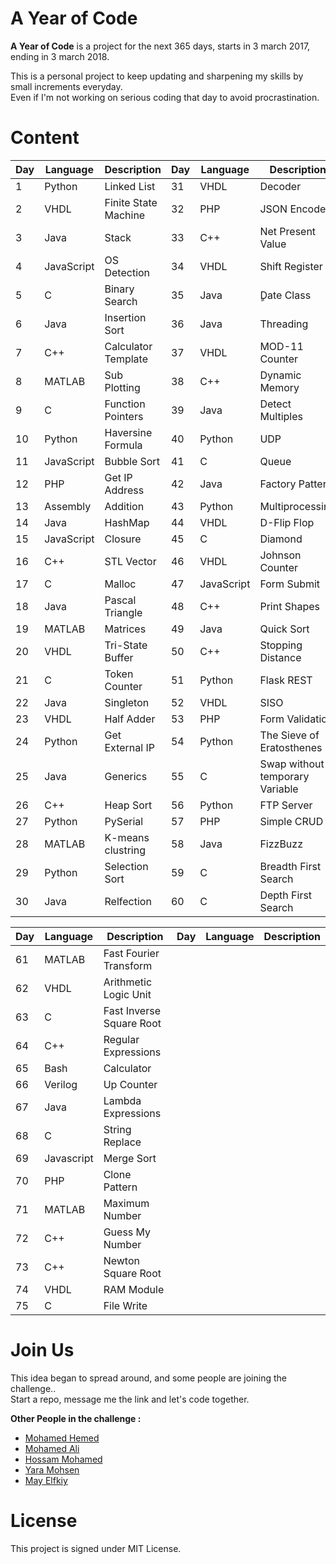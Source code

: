 # A Year of Code

**A Year of Code** is a project for the next 365 days, starts in 3 march 2017, ending in 3 march 2018.

This is a personal project to keep updating and sharpening my skills by small increments everyday. <br/>
Even if I'm not working on serious coding that day to avoid procrastination.

# Content


| Day | Language | Description | Day | Language | Description |
| --- | --- | --- | --- | --- | --- |
| 1 | Python | Linked List |  31 | VHDL | Decoder |
| 2 | VHDL | Finite State Machine  |  32 | PHP | JSON Encode |
| 3 | Java | Stack | 33 | C++ | Net Present Value|
| 4 | JavaScript | OS Detection | 34 | VHDL | Shift Register |
| 5 | C | Binary Search | 35 | Java | ٍDate Class |
| 6 | Java | Insertion Sort | 36 | Java | Threading |
| 7 | C++ | Calculator Template | 37 | VHDL | MOD-11 Counter |
| 8 | MATLAB |  Sub Plotting | 38 | C++ | Dynamic Memory |
| 9 | C | Function Pointers | 39 | Java | Detect Multiples |
| 10 | Python | Haversine Formula | 40 | Python | UDP |
| 11 | JavaScript | Bubble Sort | 41 | C | Queue |
| 12 | PHP | Get IP Address | 42 | Java | Factory Pattern |
| 13 | Assembly | Addition | 43 | Python | Multiprocessing |
| 14 | Java | HashMap | 44 | VHDL | D-Flip Flop |
| 15 | JavaScript | Closure | 45 | C | Diamond |
| 16 | C++ | STL Vector | 46 | VHDL | Johnson Counter |
| 17 | C | Malloc | 47 | JavaScript | Form Submit |
| 18 | Java | Pascal Triangle | 48 | C++ | Print Shapes |
| 19 | MATLAB | Matrices | 49 | Java | Quick Sort |
| 20 | VHDL | Tri-State Buffer  | 50 | C++ | Stopping Distance |
| 21 | C | Token Counter  | 51 | Python | Flask REST |
| 22 | Java | Singleton  | 52 | VHDL | SISO |
| 23 | VHDL | Half Adder  | 53 | PHP | Form Validation |
| 24 | Python | Get External IP  | 54 | Python | The Sieve of Eratosthenes |
| 25 | Java | Generics | 55 | C | Swap without temporary Variable |
| 26 | C++ | Heap Sort| 56 | Python | FTP Server |
| 27 | Python | PySerial | 57 | PHP | Simple CRUD |
| 28 | MATLAB | K-means clustring | 58 | Java | FizzBuzz |
| 29 | Python | Selection Sort | 59 | C | Breadth First Search |
| 30 | Java | Relfection | 60 | C | Depth First Search |

| Day | Language | Description | Day | Language | Description |
| --- | --- | --- | --- | --- | --- |  
| 61 | MATLAB | Fast Fourier Transform | 
| 62 | VHDL | Arithmetic Logic Unit | 
| 63 | C | Fast Inverse Square Root | 
| 64 | C++ | Regular Expressions | 
| 65 | Bash | Calculator | 
| 66 | Verilog | Up Counter | 
| 67 | Java | Lambda Expressions | 
| 68 | C | String Replace | 
| 69 | Javascript | Merge Sort | 
| 70 | PHP | Clone Pattern | 
| 71 | MATLAB | Maximum Number | 
| 72 | C++ | Guess My Number | 
| 73 | C++ | Newton Square Root | 
| 74 | VHDL | RAM Module | 
| 75 | C | File Write | 


# Join Us 

This idea began to spread around, and some people are joining the challenge..<br/>
Start a repo, message me the link and let's code together.


**Other People in the challenge :**

- [Mohamed Hemed](https://github.com/mohammedhemed33/Year-Of-Code-)
- [Mohamed Ali](https://github.com/muhammad008/my_year_of_code)
- [Hossam Mohamed](https://github.com/hossammohammed72/My-Year-Of-Code)
- [Yara Mohsen](https://github.com/YaraMohsen/Year_of_code)
- [May Elfkiy](https://github.com/MayElfkiy/A-year-of-code)

# License

This project is signed under MIT License.
